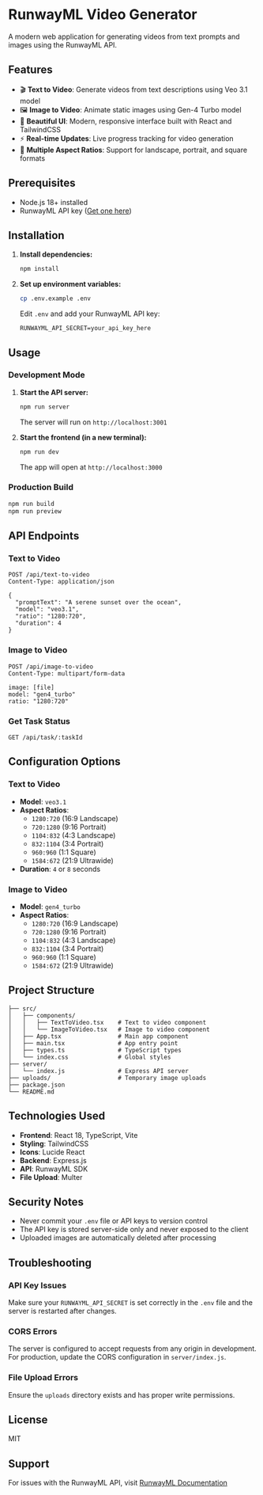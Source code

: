 # RunwayML Video Generator

A modern web application for generating videos from text prompts and images using the RunwayML API.

## Features

- 🎬 **Text to Video**: Generate videos from text descriptions using Veo 3.1 model
- 🖼️ **Image to Video**: Animate static images using Gen-4 Turbo model
- 🎨 **Beautiful UI**: Modern, responsive interface built with React and TailwindCSS
- ⚡ **Real-time Updates**: Live progress tracking for video generation
- 📱 **Multiple Aspect Ratios**: Support for landscape, portrait, and square formats

## Prerequisites

- Node.js 18+ installed
- RunwayML API key ([Get one here](https://runwayml.com))

## Installation

1. **Install dependencies:**
   ```bash
   npm install
   ```

2. **Set up environment variables:**
   ```bash
   cp .env.example .env
   ```
   
   Edit `.env` and add your RunwayML API key:
   ```
   RUNWAYML_API_SECRET=your_api_key_here
   ```

## Usage

### Development Mode

1. **Start the API server:**
   ```bash
   npm run server
   ```
   The server will run on `http://localhost:3001`

2. **Start the frontend (in a new terminal):**
   ```bash
   npm run dev
   ```
   The app will open at `http://localhost:3000`

### Production Build

```bash
npm run build
npm run preview
```

## API Endpoints

### Text to Video
```
POST /api/text-to-video
Content-Type: application/json

{
  "promptText": "A serene sunset over the ocean",
  "model": "veo3.1",
  "ratio": "1280:720",
  "duration": 4
}
```

### Image to Video
```
POST /api/image-to-video
Content-Type: multipart/form-data

image: [file]
model: "gen4_turbo"
ratio: "1280:720"
```

### Get Task Status
```
GET /api/task/:taskId
```

## Configuration Options

### Text to Video
- **Model**: `veo3.1`
- **Aspect Ratios**: 
  - `1280:720` (16:9 Landscape)
  - `720:1280` (9:16 Portrait)
  - `1104:832` (4:3 Landscape)
  - `832:1104` (3:4 Portrait)
  - `960:960` (1:1 Square)
  - `1584:672` (21:9 Ultrawide)
- **Duration**: `4` or `8` seconds

### Image to Video
- **Model**: `gen4_turbo`
- **Aspect Ratios**: 
  - `1280:720` (16:9 Landscape)
  - `720:1280` (9:16 Portrait)
  - `1104:832` (4:3 Landscape)
  - `832:1104` (3:4 Portrait)
  - `960:960` (1:1 Square)
  - `1584:672` (21:9 Ultrawide)

## Project Structure

```
├── src/
│   ├── components/
│   │   ├── TextToVideo.tsx    # Text to video component
│   │   └── ImageToVideo.tsx   # Image to video component
│   ├── App.tsx                # Main app component
│   ├── main.tsx               # App entry point
│   ├── types.ts               # TypeScript types
│   └── index.css              # Global styles
├── server/
│   └── index.js               # Express API server
├── uploads/                   # Temporary image uploads
├── package.json
└── README.md
```

## Technologies Used

- **Frontend**: React 18, TypeScript, Vite
- **Styling**: TailwindCSS
- **Icons**: Lucide React
- **Backend**: Express.js
- **API**: RunwayML SDK
- **File Upload**: Multer

## Security Notes

- Never commit your `.env` file or API keys to version control
- The API key is stored server-side only and never exposed to the client
- Uploaded images are automatically deleted after processing

## Troubleshooting

### API Key Issues
Make sure your `RUNWAYML_API_SECRET` is set correctly in the `.env` file and the server is restarted after changes.

### CORS Errors
The server is configured to accept requests from any origin in development. For production, update the CORS configuration in `server/index.js`.

### File Upload Errors
Ensure the `uploads` directory exists and has proper write permissions.

## License

MIT

## Support

For issues with the RunwayML API, visit [RunwayML Documentation](https://docs.runwayml.com)
